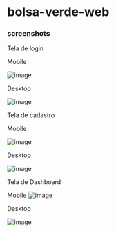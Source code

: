 # bolsa-verde-web

### screenshots

Tela de login

Mobile

![image](https://user-images.githubusercontent.com/8559900/230792718-48dde6cc-40b5-4f9a-945b-f55f275e4b1d.png)

Desktop

![image](https://user-images.githubusercontent.com/8559900/230792733-58ab80bc-2440-4e19-aa40-1837f0a134be.png)

Tela de cadastro

Mobile

![image](https://user-images.githubusercontent.com/8559900/230792792-79df15bf-8d72-4af1-80ff-1533ad745df5.png)

Desktop

![image](https://user-images.githubusercontent.com/8559900/230792803-9e81a89c-677f-4210-9da1-b01367491ddd.png)

Tela de Dashboard

Mobile
![image](https://user-images.githubusercontent.com/8559900/230792852-30d5795b-2da6-467e-ac62-b1f50a5bbcee.png)


Desktop

![image](https://user-images.githubusercontent.com/8559900/230792842-6a5cd715-7661-44f7-90de-c82fc2478e45.png)
